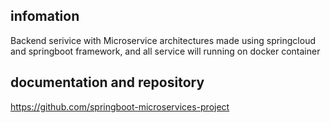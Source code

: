 ## infomation
Backend serivice with Microservice architectures made using springcloud and springboot framework, and all service will running on docker container

## documentation and repository
https://github.com/springboot-microservices-project
